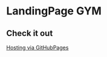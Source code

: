 # LandingPage GYM 

## Check it out 

[Hosting via GitHubPages](evapereira2398.github.io/LandingPage-GYM)